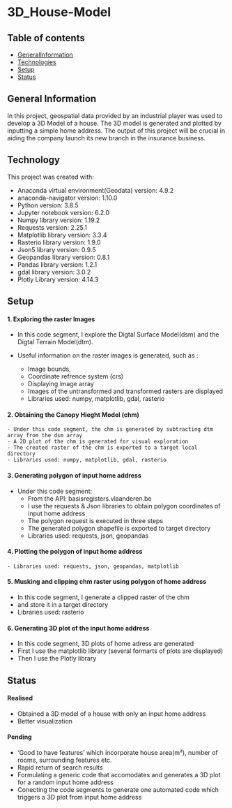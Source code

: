 # 3D_House-Model


## Table of contents
* [GeneralInformation](#generalinformation)
* [Technologies](#technologies)
* [Setup](#setup)
* [Status](#status)



## General Information

In this project,  geospatial data provided by an industrial player was used to develop a 3D Model of a house.
The 3D model is generated and plotted by inputting a simple home address. 
The output of this project will be crucial in aiding the company launch its new branch in the insurance business.



## Technology

This project was created with:

* Anaconda virtual environment(Geodata)  version: 4.9.2
* anaconda-navigator version: 1.10.0
* Python version: 3.8.5
* Jupyter notebook version: 6.2.0
* Numpy library version: 1.19.2
* Requests version: 2.25.1
* Matplotlib library version: 3.3.4
* Rasterio library version: 1.9.0
* Json5 library version: 0.9.5
* Geopandas library version: 0.8.1
* Pandas library version: 1.2.1
* gdal library version: 3.0.2
* Plotly Library version: 4.14.3



## Setup

#### 1. Exploring the raster Images

- In this code segment, I explore the Digtal Surface Model(dsm) and the Digtal Terrain Model(dtm).
- Useful information on the raster images is generated, such as :

    - Image bounds, 
    - Coordinate refrence system (crs)
    - Displaying image array
    - Images of the untransformed and transformed rasters are displayed
    - Libraries used: numpy, matplotlib, gdal, rasterio

#### 2. Obtaining the Canopy Hieght Model (chm)

    - Under this code segment, the chm is generated by subtracting dtm array from the dsm array
    - A 2D plot of the chm is generated for visual exploration
    - The created raster of the chm is exported to a target local directory
    - Libraries used: numpy, matplotlib, gdal, rasterio

#### 3. Generating polygon of input home address
- Under this code segment:
    - From the API: basisregisters.vlaanderen.be
    - I use the requests & Json libraries to obtain polygon coordinates of input home address 
    - The polygon request is executed in three steps
    - The generated polygon shapefile is exported to target directory
    - Libraries used: requests, json, geopandas

#### 4. Plotting the polygon of input home address
    - Libraries used: requests, json, geopandas, matplotlib

#### 5. Musking and clipping chm raster using polygon of home address
   - In this code segment, I generate a clipped raster of the chm
   - and store it in a target directory
   - Libraries used: rasterio

#### 6. Generating 3D plot of the input home address
  - In this code segment, 3D plots of home adress are generated
  - First I use the matplotlib library (several formarts of plots are displayed)
  - Then I use the Plotly library 


## Status

#### Realised 
* Obtained a 3D model of a house with only an input home address
* Better visualization 

#### Pending
* ‘Good to have features’ which incorporate house area(m²), number of rooms, surrounding features etc.
* Rapid return of search results 
* Formulating a generic code that accomodates and generates a 3D plot for a random input home address
* Conecting the code segments to generate one automated code which triggers a 3D plot from input home address  

